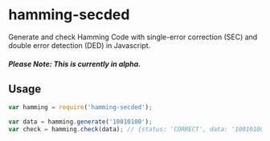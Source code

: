 # hamming-secded

Generate and check Hamming Code with single-error correction (SEC) and double error detection (DED) in Javascript.

##### Please Note: This is currently in alpha.

## Usage

```javascript
var hamming = require('hamming-secded');

var data = hamming.generate('10010100');
var check = hamming.check(data); // {status: 'CORRECT', data: '10010100'}
```
